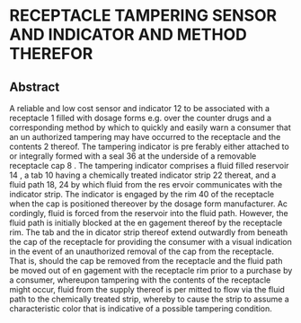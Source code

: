 # RECEPTACLE TAMPERING SENSOR AND INDICATOR AND METHOD THEREFOR

## Abstract
A reliable and low cost sensor and indicator 12 to be associated with a receptacle 1 filled with dosage forms e.g. over the counter drugs and a corresponding method by which to quickly and easily warn a consumer that an un authorized tampering may have occurred to the receptacle and the contents 2 thereof. The tampering indicator is pre ferably either attached to or integrally formed with a seal 36 at the underside of a removable receptacle cap 8 . The tampering indicator comprises a fluid filled reservoir 14 , a tab 10 having a chemically treated indicator strip 22 thereat, and a fluid path 18, 24 by which fluid from the res ervoir communicates with the indicator strip. The indicator is engaged by the rim 40 of the receptacle when the cap is positioned thereover by the dosage form manufacturer. Ac cordingly, fluid is forced from the reservoir into the fluid path. However, the fluid path is initially blocked at the en gagement thereof by the receptacle rim. The tab and the in dicator strip thereof extend outwardly from beneath the cap of the receptacle for providing the consumer with a visual indication in the event of an unauthorized removal of the cap from the receptacle. That is, should the cap be removed from the receptacle and the fluid path be moved out of en gagement with the receptacle rim prior to a purchase by a consumer, whereupon tampering with the contents of the receptacle might occur, fluid from the supply thereof is per mitted to flow via the fluid path to the chemically treated strip, whereby to cause the strip to assume a characteristic color that is indicative of a possible tampering condition.